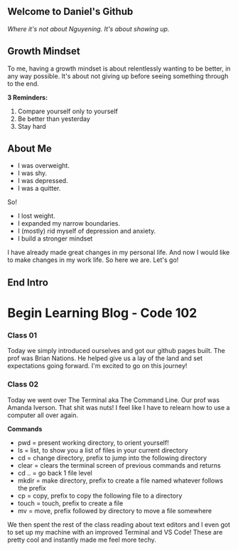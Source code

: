 

## Welcome to Daniel's Github

_Where it's not about Nguyening. It's about showing up._

## Growth Mindset

To me, having a growth mindset is about relentlessly wanting to be better, in any way possible. It's about not giving up before seeing something through to the end. 

**3 Reminders:**
1. Compare yourself only to yourself
2. Be better than yesterday
3. Stay hard

## About Me

- I was overweight. 
- I was shy. 
- I was depressed. 
- I was a quitter. 

So!

- I lost weight. 
- I expanded my narrow boundaries. 
- I (mostly) rid myself of depression and anxiety.
- I build a stronger mindset

I have already made great changes in my personal life. And now I would like to make changes in my work life. So here we are. Let's go!

## End Intro

# Begin Learning Blog - Code 102 #

### Class 01 ###

Today we simply introduced ourselves and got our github pages built. The prof was Brian Nations. He helped give us a lay of the land and set expectations going forward. I'm excited to go on this journey!

### Class 02 ###

Today we went over The Terminal aka The Command Line. Our prof was Amanda Iverson. That shit was nuts! I feel like I have to relearn how to use a computer all over again. 

**Commands**
- pwd = present working directory, to orient yourself!
- ls = list, to show you a list of files in your current directory
- cd = change directory, prefix to jump into the following directory
- clear = clears the terminal screen of previous commands and returns
- cd .. = go back 1 file level
- mkdir = make directory, prefix to create a file named whatever follows the prefix
- cp = copy, prefix to copy the following file to a directory
- touch = touch, prefix to create a file
- mv = move, prefix followed by directory to move a file somewhere

We then spent the rest of the class reading about text editors and I even got to set up my machine with an improved Terminal and VS Code! These are pretty cool and instantly made me feel more techy. 




